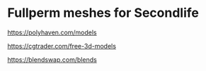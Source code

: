 # Fullperm meshes for Secondlife 
https://polyhaven.com/models

https://cgtrader.com/free-3d-models

https://blendswap.com/blends
